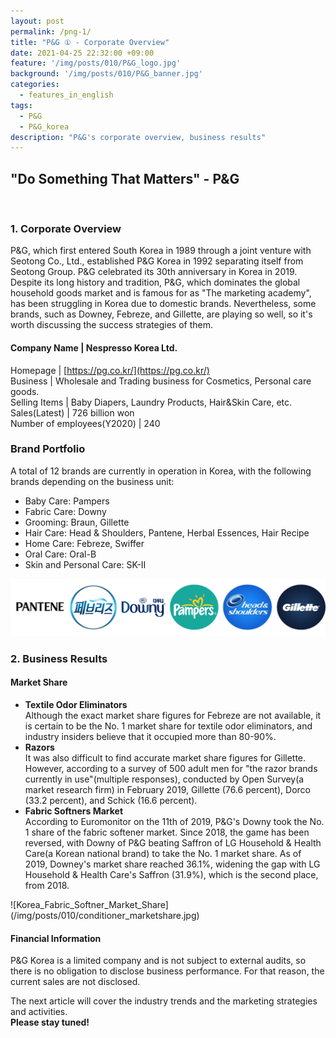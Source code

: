 ```yaml
---
layout: post
permalink: /png-1/
title: "P&G ① - Corporate Overview"
date: 2021-04-25 22:32:00 +09:00
feature: '/img/posts/010/P&G_logo.jpg'
background: '/img/posts/010/P&G_banner.jpg'
categories:
  - features_in_english
tags:
  - P&G
  - P&G_korea
description: "P&G's corporate overview, business results"
---
```


## "Do Something That Matters" - P&G

<br>

### 1. Corporate Overview

P&G, which first entered South Korea in 1989 through a joint venture with Seotong Co., Ltd., established P&G Korea in 1992 separating itself from Seotong Group. P&G celebrated its 30th anniversary in Korea in 2019. Despite its long history and tradition, P&G, which dominates the global household goods market and is famous for as "The marketing academy", has been struggling in Korea due to domestic brands. Nevertheless, some brands, such as Downey, Febreze, and Gillette, are playing so well, so it's worth discussing the success strategies of them.

#### Company Name | Nespresso Korea Ltd.
Homepage | [https://pg.co.kr/](https://pg.co.kr/)<br>
Business | Wholesale and Trading business for Cosmetics, Personal care goods.<br>
Selling Items | Baby Diapers, Laundry Products, Hair&Skin Care, etc.<br>
Sales(Latest) | 726 billion won<br>
Number of employees(Y2020) | 240<br>

### Brand Portfolio

A total of 12 brands are currently in operation in Korea, with the following brands depending on the business unit:
  <ul>
    <li>Baby Care: Pampers</li>
    <li>Fabric Care: Downy</li>
    <li>Grooming: Braun, Gillette</li>
    <li>Hair Care: Head & Shoulders, Pantene, Herbal Essences, Hair Recipe</li>
    <li>Home Care: Febreze, Swiffer</li>
    <li>Oral Care: Oral-B</li>
    <li>Skin and Personal Care: SK-Ⅱ</li>
  </ul>

![P&G_brand_portfolio](/img/posts/010/koreabrands.png)

### 2. Business Results

#### Market Share

  <ul>
    <li><b>Textile Odor Eliminators</b>
    <br>
    Although the exact market share figures for Febreze are not available, it is certain to be the No. 1 market share for textile odor eliminators, and industry insiders believe that it occupied more than 80-90%.
    </li>
    <li><b>Razors</b>
    <br>
    It was also difficult to find accurate market share figures for Gillette. However, according to a survey of 500 adult men for "the razor brands currently in use"(multiple responses), conducted by Open Survey(a market research firm) in February 2019, Gillette (76.6 percent), Dorco (33.2 percent), and Schick (16.6 percent).
    </li>
    <li><b>Fabric Softners Market</b>
    <br>
    According to Euromonitor on the 11th of 2019, P&G's Downy took the No. 1 share of the fabric softener market. Since 2018, the game has been reversed, with Downy of P&G beating Saffron of LG Household & Health Care(a Korean national brand) to take the No. 1 market share. As of 2019, Downey's market share reached 36.1%, widening the gap with LG Household & Health Care's Saffron (31.9%), which is the second place, from 2018.
    </li>
  </ul>
![Korea_Fabric_Softner_Market_Share](/img/posts/010/conditioner_marketshare.jpg)

#### Financial Information

P&G Korea is a limited company and is not subject to external audits, so there is no obligation to disclose business performance. For that reason, the current sales are not disclosed.

The next article will cover the industry trends and the marketing strategies and activities.<br>
<strong>Please stay tuned!</strong>
